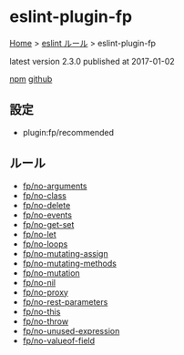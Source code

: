 # eslint-plugin-fp

[Home](../../index.md) >
[eslint ルール](../index.md) >
eslint-plugin-fp

latest version 2.3.0 published at 2017-01-02

[npm](https://www.npmjs.com/package/eslint-plugin-fp)
[github](https://github.com/jfmengels/eslint-plugin-fp)

## 設定

- plugin:fp/recommended

## ルール

- [fp/no-arguments](./fp/no-arguments.md)
- [fp/no-class](./fp/no-class.md)
- [fp/no-delete](./fp/no-delete.md)
- [fp/no-events](./fp/no-events.md)
- [fp/no-get-set](./fp/no-get-set.md)
- [fp/no-let](./fp/no-let.md)
- [fp/no-loops](./fp/no-loops.md)
- [fp/no-mutating-assign](./fp/no-mutating-assign.md)
- [fp/no-mutating-methods](./fp/no-mutating-methods.md)
- [fp/no-mutation](./fp/no-mutation.md)
- [fp/no-nil](./fp/no-nil.md)
- [fp/no-proxy](./fp/no-proxy.md)
- [fp/no-rest-parameters](./fp/no-rest-parameters.md)
- [fp/no-this](./fp/no-this.md)
- [fp/no-throw](./fp/no-throw.md)
- [fp/no-unused-expression](./fp/no-unused-expression.md)
- [fp/no-valueof-field](./fp/no-valueof-field.md)
